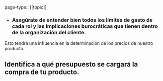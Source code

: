 page-type:: [[topic]]
- ### Asegúrate de entender bien todos los límites de gasto de cada rol y las implicaciones burocráticas que tienen dentro de la organización del cliente.

Esto tendrá una influencia en la determinación de los precios de nuestro producto.

Identifica a qué presupuesto se cargará la compra de tu producto.
  - 


